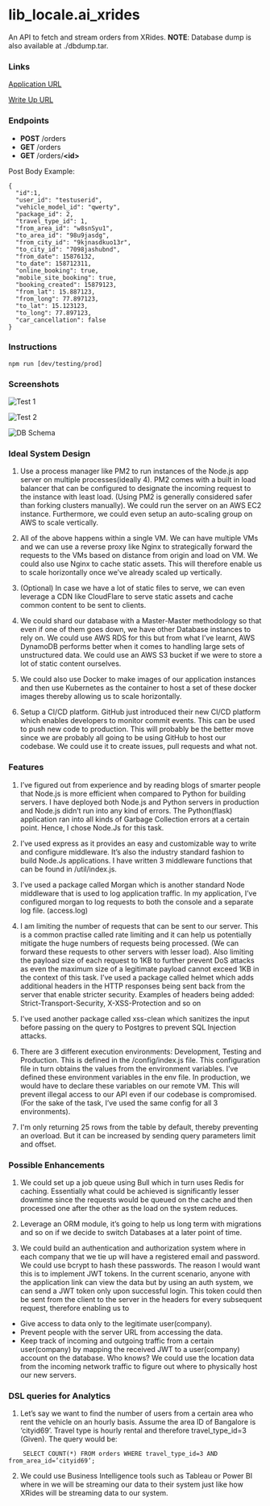 # lib_locale.ai_xrides
An API to fetch and stream orders from XRides.
<b>NOTE</b>: Database dump is also available at ./dbdump.tar.

### Links
[Application URL](https://limitless-falls-57736.herokuapp.com)

[Write Up URL](https://docs.google.com/document/d/1-pRUawHXdfPuvGPpET43Z2x0tig3PLYY5LZ9LEDiko4/edit?usp=sharing)

### Endpoints
- <b>POST</b> /orders
- <b>GET</b> /orders
- <b>GET</b> /orders/<b>\<id\></b>
	
Post Body Example:
```code
{
  "id":1,
  "user_id": "testuserid",
  "vehicle_model_id": "qwerty",
  "package_id": 2,
  "travel_type_id": 1,
  "from_area_id": "w8snSyu1",
  "to_area_id": "98u9jasdg",
  "from_city_id": "9kjnasdkuo13r",
  "to_city_id": "7098jashubnd",
  "from_date": 15876132,
  "to_date": 158712311,
  "online_booking": true,
  "mobile_site_booking": true,
  "booking_created": 15879123,
  "from_lat": 15.887123,
  "from_long": 77.897123,
  "to_lat": 15.123123,
  "to_long": 77.897123,
  "car_cancellation": false
}
```

### Instructions
```
npm run [dev/testing/prod]
```
### Screenshots
![Test 1](https://i.ibb.co/SXg2mW4/Screenshot-from-2019-09-01-13-05-07.png)

![Test 2](https://i.ibb.co/BL312Z8/Screenshot-from-2019-09-01-13-05-15.png)

![DB Schema](https://i.ibb.co/cXMvLBk/Screenshot-from-2019-09-01-20-21-03.png)

### Ideal System Design

1. Use a process manager like PM2 to run instances of the Node.js app server on multiple processes(ideally 4). PM2 comes with a built in load balancer that can be configured to designate the incoming request to the instance with least load. (Using PM2 is generally considered safer than forking clusters manually). We could run the server on an AWS EC2 instance. Furthermore, we could even setup an auto-scaling group on AWS to scale vertically.

2. All of the above happens within a single VM. We can have multiple VMs and we can use a reverse proxy like Nginx to strategically forward the requests to the VMs based on distance from origin and load on VM. We could also use Nginx to cache static assets. This will therefore enable us to scale horizontally once we’ve already scaled up vertically.

3. (Optional) In case we have a lot of static files to serve, we can even leverage a CDN like CloudFlare to serve static assets and cache common content to be sent to clients.

4. We could shard our database with a Master-Master methodology so that even if one of them goes down, we have other Database instances to rely on. We could use AWS RDS for this but from what I’ve learnt, AWS DynamoDB performs better when it comes to handling large sets of unstructured data. We could use an AWS S3 bucket if we were to store a lot of static content ourselves.

5. We could also use Docker to make images of our application instances and then use Kubernetes as the container to host a set of these docker images thereby allowing us to scale horizontally.

6. Setup a CI/CD platform. GitHub just introduced their new CI/CD platform which enables developers to monitor commit events. This can be used to push new code to production. This will probably be the better move since we are probably all going to be using GitHub to host our codebase. We could use it to create issues, pull requests and what not.

### Features

1. I’ve figured out from experience and by reading blogs of smarter people that Node.js is more efficient when compared to Python for building servers. I have deployed both Node.js and Python servers in production and Node.js didn’t run into any kind of errors. The Python(flask) application ran into all kinds of Garbage Collection errors at a certain point. Hence, I chose Node.Js for this task.

2. I’ve used express as it provides an easy and customizable way to write and configure middleware. It’s also the industry standard fashion to build Node.Js applications. I have written 3 middleware functions that can be found in /util/index.js.

3. I’ve used a package called Morgan which is another standard Node middleware that is used to log application traffic. In my application, I’ve configured morgan to log requests to both the console and a separate log file. (access.log)

4. I am limiting the number of requests that can be sent to our server. This is a common practise called rate limiting and it can help us potentially mitigate the huge numbers of requests being processed. (We can forward these requests to other servers with lesser load). Also limiting the payload size of each request to 1KB to further prevent DoS attacks as even the maximum size of a legitimate payload cannot exceed 1KB in the context of this task. 
I’ve used a package called helmet which adds additional headers in the HTTP responses being sent back from the server that enable stricter security. Examples of headers being added: Strict-Transport-Security, X-XSS-Protection and so on

5. I’ve used another package called xss-clean which sanitizes the input before passing on the query to Postgres to prevent SQL Injection attacks.


6. There are 3 different execution environments: Development, Testing and Production. This is defined in the /config/index.js file. This configuration file in turn obtains the values from the environment variables. I’ve defined these environment variables in the env file. In production, we would have to declare these variables on our remote VM. This will prevent illegal access to our API even if our codebase is compromised. (For the sake of the task, I’ve used the same config for all 3 environments).

7. I'm only returning 25 rows from the table by default, thereby preventing an overload. But it can be increased by sending query parameters limit and offset.

### Possible Enhancements

1. We could set up a job queue using Bull which in turn uses Redis for caching. Essentially what could be achieved is significantly lesser downtime since the requests would be queued on the cache and then processed one after the other as the load on the system reduces.

2. Leverage an ORM module, it’s going to help us long term with migrations and so on if we decide to switch Databases at a later point of time.

3. We could build an authentication and authorization system where in each company that we tie up will have a registered email and password. We could use bcrypt to hash these passwords. The reason I would want this is to implement JWT tokens. In the current scenario, anyone with the application link can view the data but by using an auth system, we can send a JWT token only upon successful login. This token could then be sent from the client to the server in the headers for every subsequent request, therefore enabling us to
  - Give access to data only to the legitimate user(company).
  - Prevent people with the server URL from accessing the data.
  - Keep track of incoming and outgoing traffic from a certain user(company) by mapping the received JWT to a user(company) account on the database. Who knows? We could use the location data from the incoming network traffic to figure out where to physically host our new servers.

### DSL queries for Analytics

1. Let’s say we want to find the number of users from a certain area who rent the vehicle on an hourly basis. Assume the area ID of Bangalore is ‘cityid69’. Travel type is hourly rental and therefore travel_type_id=3 (Given). The query would be:
```code
	SELECT COUNT(*) FROM orders WHERE travel_type_id=3 AND from_area_id=’cityid69’;	
```

2. We could use Business Intelligence tools such as Tableau or Power BI where in we will be streaming our data to their system just like how XRides will be streaming data to our system.

